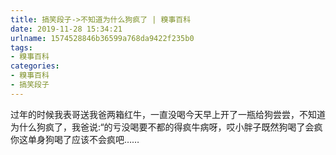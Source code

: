 ```yaml
---
title: 搞笑段子->不知道为什么狗疯了 | 糗事百科
date: 2019-11-28 15:34:21
urlname: 1574528846b36599a768da9422f235b0
tags: 
- 糗事百科
categories:
- 糗事百科
- 搞笑段子
---
```

过年的时候我表哥送我爸两箱红牛，一直没喝今天早上开了一瓶给狗尝尝，不知道为什么狗疯了，我爸说:“的亏没喝要不都的得疯牛病呀，哎小胖子既然狗喝了会疯你这单身狗喝了应该不会疯吧……


